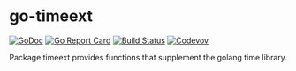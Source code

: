 go-timeext
==========

[![GoDoc](https://godoc.org/github.com/weathersource/go-timeext?status.svg)](https://godoc.org/github.com/weathersource/go-timeext)
[![Go Report Card](https://goreportcard.com/badge/github.com/weathersource/go-timeext)](https://goreportcard.com/report/github.com/weathersource/go-timeext)
[![Build Status](https://travis-ci.org/weathersource/go-timeext.svg)](https://travis-ci.org/weathersource/go-timeext)
[![Codevov](https://codecov.io/gh/weathersource/go-timeext/branch/master/graphs/badge.svg)](https://codecov.io/gh/weathersource/go-timeext)

Package timeext provides functions that supplement the golang time library.
